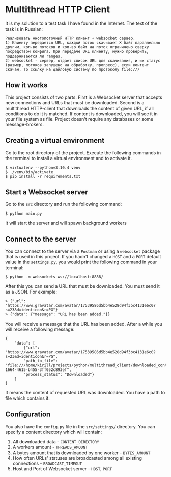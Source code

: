 # Multithread HTTP Client
It is my solution to a test task I have found in the Internet. The text of the task is in Russian:
```
Реализовать многопоточный HTTP клиент + websocket сервер.
1) Клиенту передается URL, каждый поток скачивает X байт параллельно другим, кол-во потоков и кол-во байт на поток ограничено сверху посредством конфига. При передаче URL клиенту, нужно проверить, поддерживаются ли ranges.
2) websocket - сервер, отдает список URL для скачивания, и их статус (размер, потоков запущено на обработку, прогресс), если контент скачан, то ссылку на файловую систему по протоколу file:///
```

## How it works
This project consists of two parts. First is a Websocket server that accepts new connections and URLs that must be downloaded. Second is a multithread HTTP-client that downloads the content of given URL, if all conditions to do it is matched. If content is downloaded, you will see it in your file system as file. Project doesn't require any databases or some message-brokers.

## Creating a virtual environment
Go to the root directory of the project. Execute the following commands in the terminal to install a virtual environment and to activate it.
```
$ virtualenv --python=3.10.4 venv
$ ./venv/bin/activate
$ pip install -r requirements.txt
```

## Start a Websocket server
Go to the `src` directory and run the following command:
```
$ python main.py
```
It will start the server and will spawn background workers

## Connect to the server
You can connect to the server via a `Postman` or using a `websocket` package that is used in this project. If you hadn't changed a `HOST` and a `PORT` default value in the `settings.py`, you would print the following command in your terminal:
```
$ python -m websockets ws://localhost:8888/
```
After this you can send a URL that must be downloaded. You must send it as a JSON. For example:
```
> {"url": "https://www.gravatar.com/avatar/17539586d5bb4e528d94f3bc4131e6c0?s=23&d=identicon&r=PG"}
> {"data": {"message": "URL has been added."}}
```
You will receive a message that the URL has been added. After a while you will receive a following message:
```
{
    "data": [
        {"url": "https://www.gravatar.com/avatar/17539586d5bb4e528d94f3bc4131e6c0?s=23&d=identicon&r=PG", 
        "path_to_file": "file:///home/kirill/projects/python/multithread_client/downloaded_content/7a7c2c92-1664-4615-b455-3ff052c893ef", 
        "process_status": "Downloaded"}
    ]
}
```
It means the content of requested URL was downloaded. You have a path to file which contains it.

## Configuration
You also have the `config.py` file in the `src/settings/` directory. You can specify a content directory which will contain: 
1. All downloaded data - `CONTENT_DIRECTORY`
2. A workers amount - `THREADS_AMOUNT`
3. A bytes amount that is downloaded by one worker - `BYTES_AMOUNT`
4. How often URLs' statuses are broadcasted among all existing connections - `BROADCAST_TIMEOUT`
5. Host and Port of Websocket server - `HOST`, `PORT`







